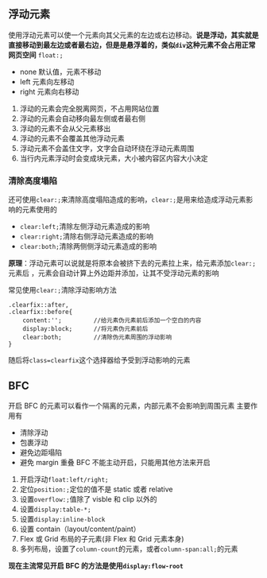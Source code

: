 ## 浮动元素

使用浮动元素可以使一个元素向其父元素的左边或右边移动。**说是浮动，其实就是直接移动到最左边或者最右边，但是是悬浮着的，类似`div`这种元素不会占用正常网页空间**
`float:;`

- none 默认值，元素不移动
- left 元素向左移动
- right 元素向右移动

1. 浮动的元素会完全脱离网页，不占用网站位置
2. 浮动的元素会自动移向最左侧或者最右侧
3. 浮动的元素不会从父元素移出
4. 浮动的元素不会覆盖其他浮动元素
5. 浮动元素不会盖住文字，文字会自动环绕在浮动元素周围
6. 当行内元素浮动时会变成块元素，大小被内容区内容大小决定

### 清除高度塌陷

还可使用`clear:;`来清除高度塌陷造成的影响，`clear:;`是用来给造成浮动元素影响的元素使用的

- `clear:left;`清除左侧浮动元素造成的影响
- `clear:right;`清除右侧浮动元素造成的影响
- `clear:both;`清除两侧侧浮动元素造成的影响

**原理**：浮动元素可以说就是将原本会被挤下去的元素拉上来，给元素添加`clear:;`元素后 ，元素会自动计算上外边距并添加，让其不受浮动元素的影响

常见使用`clear:;`清除浮动影响方法

    .clearfix::after,
    .clearfix::before{
        content:'';         //给元素伪元素前后添加一个空白的内容
        display:block;      //将元素伪元素前后
        clear:both;         //清除伪元素周围的浮动影响
    }

随后将`class=clearfix`这个选择器给予受到浮动影响的元素

## BFC

开启 BFC 的元素可以看作一个隔离的元素，内部元素不会影响到周围元素
主要作用有

- 清除浮动
- 包裹浮动
- 避免边距塌陷
- 避免 margin 重叠
  BFC 不能主动开启，只能用其他方法来开启

1. 开启浮动`float:left/right;`
2. 定位`position:;`定位的值不是 static 或者 relative
3. 设置`overflow:;`值除了 visble 和 clip 以外的
4. 设置`display:table-*;`
5. 设置`display:inline-block`
6. 设置 contain（layout/content/paint）
7. Flex 或 Grid 布局的子元素(非 Flex 和 Grid 元素本身)
8. 多列布局，设置了`column-count`的元素，或者`column-span:all;`的元素

**现在主流常见开启 BFC 的方法是使用`display:flow-root`**
